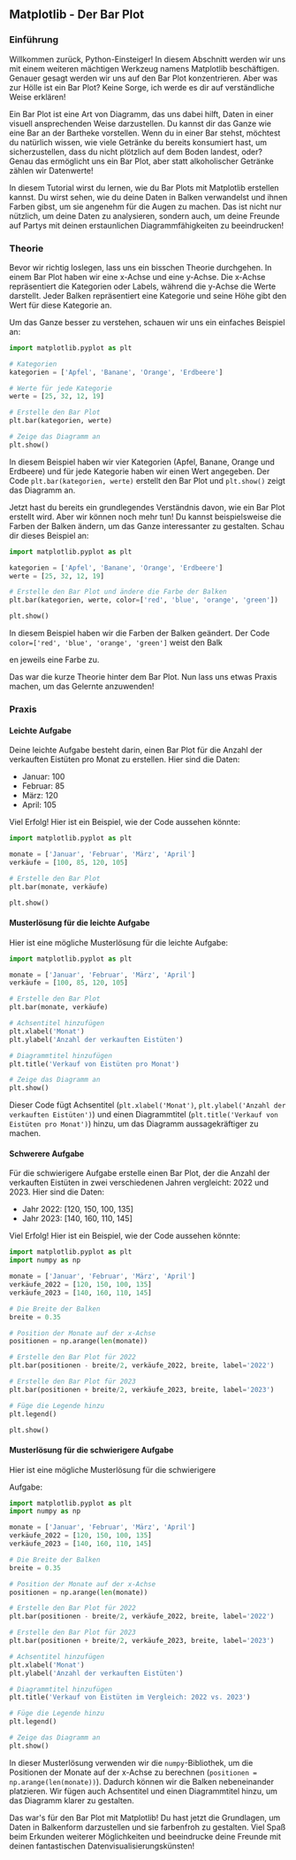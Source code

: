 ## Matplotlib - Der Bar Plot

### Einführung

Willkommen zurück, Python-Einsteiger! In diesem Abschnitt werden wir uns mit einem weiteren mächtigen Werkzeug namens Matplotlib beschäftigen. Genauer gesagt werden wir uns auf den Bar Plot konzentrieren. Aber was zur Hölle ist ein Bar Plot? Keine Sorge, ich werde es dir auf verständliche Weise erklären!

Ein Bar Plot ist eine Art von Diagramm, das uns dabei hilft, Daten in einer visuell ansprechenden Weise darzustellen. Du kannst dir das Ganze wie eine Bar an der Bartheke vorstellen. Wenn du in einer Bar stehst, möchtest du natürlich wissen, wie viele Getränke du bereits konsumiert hast, um sicherzustellen, dass du nicht plötzlich auf dem Boden landest, oder? Genau das ermöglicht uns ein Bar Plot, aber statt alkoholischer Getränke zählen wir Datenwerte!

In diesem Tutorial wirst du lernen, wie du Bar Plots mit Matplotlib erstellen kannst. Du wirst sehen, wie du deine Daten in Balken verwandelst und ihnen Farben gibst, um sie angenehm für die Augen zu machen. Das ist nicht nur nützlich, um deine Daten zu analysieren, sondern auch, um deine Freunde auf Partys mit deinen erstaunlichen Diagrammfähigkeiten zu beeindrucken!

### Theorie

Bevor wir richtig loslegen, lass uns ein bisschen Theorie durchgehen. In einem Bar Plot haben wir eine x-Achse und eine y-Achse. Die x-Achse repräsentiert die Kategorien oder Labels, während die y-Achse die Werte darstellt. Jeder Balken repräsentiert eine Kategorie und seine Höhe gibt den Wert für diese Kategorie an.

Um das Ganze besser zu verstehen, schauen wir uns ein einfaches Beispiel an:

```python
import matplotlib.pyplot as plt

# Kategorien
kategorien = ['Apfel', 'Banane', 'Orange', 'Erdbeere']

# Werte für jede Kategorie
werte = [25, 32, 12, 19]

# Erstelle den Bar Plot
plt.bar(kategorien, werte)

# Zeige das Diagramm an
plt.show()
```

In diesem Beispiel haben wir vier Kategorien (Apfel, Banane, Orange und Erdbeere) und für jede Kategorie haben wir einen Wert angegeben. Der Code `plt.bar(kategorien, werte)` erstellt den Bar Plot und `plt.show()` zeigt das Diagramm an.

Jetzt hast du bereits ein grundlegendes Verständnis davon, wie ein Bar Plot erstellt wird. Aber wir können noch mehr tun! Du kannst beispielsweise die Farben der Balken ändern, um das Ganze interessanter zu gestalten. Schau dir dieses Beispiel an:

```python
import matplotlib.pyplot as plt

kategorien = ['Apfel', 'Banane', 'Orange', 'Erdbeere']
werte = [25, 32, 12, 19]

# Erstelle den Bar Plot und ändere die Farbe der Balken
plt.bar(kategorien, werte, color=['red', 'blue', 'orange', 'green'])

plt.show()
```

In diesem Beispiel haben wir die Farben der Balken geändert. Der Code `color=['red', 'blue', 'orange', 'green']` weist den Balk

en jeweils eine Farbe zu.

Das war die kurze Theorie hinter dem Bar Plot. Nun lass uns etwas Praxis machen, um das Gelernte anzuwenden!

### Praxis

#### Leichte Aufgabe

Deine leichte Aufgabe besteht darin, einen Bar Plot für die Anzahl der verkauften Eistüten pro Monat zu erstellen. Hier sind die Daten:

- Januar: 100
- Februar: 85
- März: 120
- April: 105

Viel Erfolg! Hier ist ein Beispiel, wie der Code aussehen könnte:

```python
import matplotlib.pyplot as plt

monate = ['Januar', 'Februar', 'März', 'April']
verkäufe = [100, 85, 120, 105]

# Erstelle den Bar Plot
plt.bar(monate, verkäufe)

plt.show()
```

#### Musterlösung für die leichte Aufgabe

Hier ist eine mögliche Musterlösung für die leichte Aufgabe:

```python
import matplotlib.pyplot as plt

monate = ['Januar', 'Februar', 'März', 'April']
verkäufe = [100, 85, 120, 105]

# Erstelle den Bar Plot
plt.bar(monate, verkäufe)

# Achsentitel hinzufügen
plt.xlabel('Monat')
plt.ylabel('Anzahl der verkauften Eistüten')

# Diagrammtitel hinzufügen
plt.title('Verkauf von Eistüten pro Monat')

# Zeige das Diagramm an
plt.show()
```

Dieser Code fügt Achsentitel (`plt.xlabel('Monat')`, `plt.ylabel('Anzahl der verkauften Eistüten')`) und einen Diagrammtitel (`plt.title('Verkauf von Eistüten pro Monat')`) hinzu, um das Diagramm aussagekräftiger zu machen.

#### Schwerere Aufgabe

Für die schwierigere Aufgabe erstelle einen Bar Plot, der die Anzahl der verkauften Eistüten in zwei verschiedenen Jahren vergleicht: 2022 und 2023. Hier sind die Daten:

- Jahr 2022: [120, 150, 100, 135]
- Jahr 2023: [140, 160, 110, 145]

Viel Erfolg! Hier ist ein Beispiel, wie der Code aussehen könnte:

```python
import matplotlib.pyplot as plt
import numpy as np

monate = ['Januar', 'Februar', 'März', 'April']
verkäufe_2022 = [120, 150, 100, 135]
verkäufe_2023 = [140, 160, 110, 145]

# Die Breite der Balken
breite = 0.35

# Position der Monate auf der x-Achse
positionen = np.arange(len(monate))

# Erstelle den Bar Plot für 2022
plt.bar(positionen - breite/2, verkäufe_2022, breite, label='2022')

# Erstelle den Bar Plot für 2023
plt.bar(positionen + breite/2, verkäufe_2023, breite, label='2023')

# Füge die Legende hinzu
plt.legend()

plt.show()
```

#### Musterlösung für die schwierigere Aufgabe

Hier ist eine mögliche Musterlösung für die schwierigere

 Aufgabe:

```python
import matplotlib.pyplot as plt
import numpy as np

monate = ['Januar', 'Februar', 'März', 'April']
verkäufe_2022 = [120, 150, 100, 135]
verkäufe_2023 = [140, 160, 110, 145]

# Die Breite der Balken
breite = 0.35

# Position der Monate auf der x-Achse
positionen = np.arange(len(monate))

# Erstelle den Bar Plot für 2022
plt.bar(positionen - breite/2, verkäufe_2022, breite, label='2022')

# Erstelle den Bar Plot für 2023
plt.bar(positionen + breite/2, verkäufe_2023, breite, label='2023')

# Achsentitel hinzufügen
plt.xlabel('Monat')
plt.ylabel('Anzahl der verkauften Eistüten')

# Diagrammtitel hinzufügen
plt.title('Verkauf von Eistüten im Vergleich: 2022 vs. 2023')

# Füge die Legende hinzu
plt.legend()

# Zeige das Diagramm an
plt.show()
```

In dieser Musterlösung verwenden wir die `numpy`-Bibliothek, um die Positionen der Monate auf der x-Achse zu berechnen (`positionen = np.arange(len(monate))`). Dadurch können wir die Balken nebeneinander platzieren. Wir fügen auch Achsentitel und einen Diagrammtitel hinzu, um das Diagramm klarer zu gestalten.

Das war's für den Bar Plot mit Matplotlib! Du hast jetzt die Grundlagen, um Daten in Balkenform darzustellen und sie farbenfroh zu gestalten. Viel Spaß beim Erkunden weiterer Möglichkeiten und beeindrucke deine Freunde mit deinen fantastischen Datenvisualisierungskünsten!
